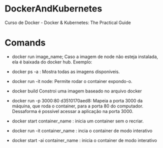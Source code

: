 # DockerAndKubernetes
 Curso de Docker - Docker & Kubernetes: The Practical Guide

# Comands
* docker run image_name;  Caso a imagem de node não esteja instalada, ela é baixada do docker hub. Exemplo: 

* docker ps -a : Mostra todas as imagens disponíveis. 

* docker run -it node: Permite rodar o container expondo-o. 

* docker build Constroi uma imagem baseado no arquivo docker

* docker run -p 3000:80 d3510170aed8: Mapeia a porta 3000 da máquina, que roda o container, para a porta 80 do computador. Dessaforma é possível acessar a aplicação na porta 3000.

* docker start container_name : inicia um container sem o recriar.

* docker run -it container_name : incia o container de modo interativo

* docker start -ai container_name : inicia o container de modo interativo